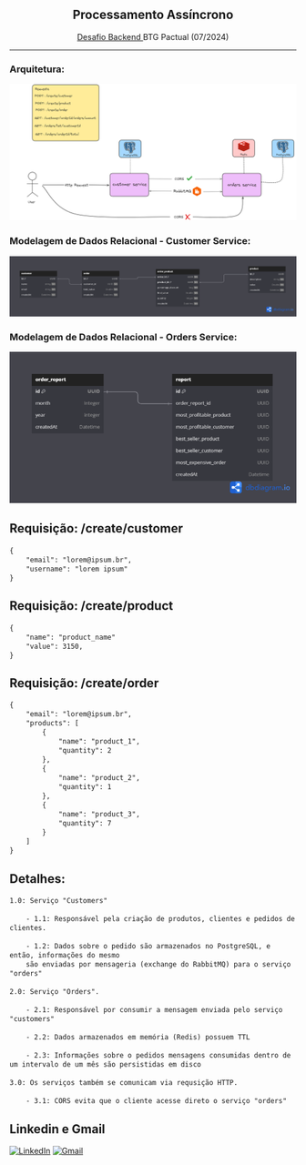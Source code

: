 <h2 align="center"> Processamento Assíncrono </h2>
<p align="center">  <a href="https://github.com/buildrun-tech/buildrun-desafio-backend-btg-pactual/blob/main/problem.md" target="_blank"> Desafio Backend </a>BTG Pactual (07/2024)</p>

<hr>

### Arquitetura:
<p align="center">
    <img src="https://raw.githubusercontent.com/reidn3r/async-btg/main/assets/architecture.png" alt="Software Architecture">
</p>

### Modelagem de Dados Relacional - Customer Service:
<p align="center">
    <img src="assets\customers-db.png" alt="Software Architecture">
</p>

### Modelagem de Dados Relacional - Orders Service:
<p align="center">
    <img src="assets\orders-db.png" alt="Software Architecture">
</p>


## Requisição: /create/customer
    {
        "email": "lorem@ipsum.br",
        "username": "lorem ipsum"
    }

## Requisição: /create/product
    {
        "name": "product_name"
        "value": 3150,
    }

## Requisição: /create/order
    {
        "email": "lorem@ipsum.br",
        "products": [
            {
                "name": "product_1",
                "quantity": 2
            },
            {
                "name": "product_2",
                "quantity": 1
            },
            {
                "name": "product_3",
                "quantity": 7
            }
        ]
    }

## Detalhes:
    1.0: Serviço "Customers"
    
        - 1.1: Responsável pela criação de produtos, clientes e pedidos de clientes.

        - 1.2: Dados sobre o pedido são armazenados no PostgreSQL, e então, informações do mesmo
        são enviadas por mensageria (exchange do RabbitMQ) para o serviço "orders"

    2.0: Serviço "Orders".

        - 2.1: Responsável por consumir a mensagem enviada pelo serviço "customers"

        - 2.2: Dados armazenados em memória (Redis) possuem TTL

        - 2.3: Informações sobre o pedidos mensagens consumidas dentro de um intervalo de um mês são persistidas em disco

    3.0: Os serviços também se comunicam via requsição HTTP.
    
        - 3.1: CORS evita que o cliente acesse direto o serviço "orders"


## Linkedin e Gmail
<p align="center">

[![LinkedIn](https://img.shields.io/badge/linkedin-%230077B5.svg?style=for-the-badge&logo=linkedin&logoColor=white)](https://linkedin.com/in/reidner-adnan-b19377210) 	[![Gmail](https://img.shields.io/badge/Gmail-D14836?style=for-the-badge&logo=gmail&logoColor=white)](mailto:rdn.adn00@gmail.com)

</p>


